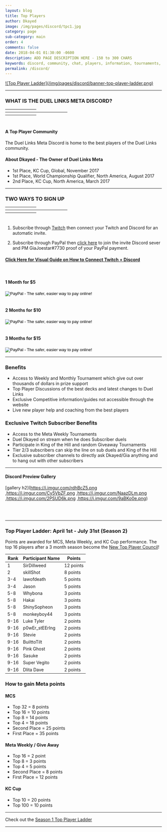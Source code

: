 ```yaml
---
layout: blog
title: Top Players
author: Dkayed
image: /img/pages/discord/tpc1.jpg
category: page
sub-category: main
order: 4
comments: false
date: 2018-04-01 01:30:00 -0600
description: ADD PAGE DESCRIPTION HERE - 150 to 300 CHARS
keywords: discord, community, chat, players, information, tournaments, friends, find friends
permalink: /discord/
---
```



<a href="#topladder"> 
![Top Player Ladder](/img/pages/discord/banner-top-player-ladder.png)
</a>

<hr style="border-color: #B5B5B5;">

<div class="section">
    <h3 class="text-center">WHAT IS THE DUEL LINKS META DISCORD?</h3>
    <hr style="width: 100px; border-color: #D8D8D8; margin-bottom: 8px;
    margin-top: 8px;">
    <hr style="width: 200px; border-color: #D8D8D8; margin-bottom: 8px;
    margin-top: 8px;">
    <hr style="width: 100px; border-color: #D8D8D8; margin-bottom: 8px;
    margin-top: 8px;">
    </div> 

<br>

#### A Top Player Community    
The Duel Links Meta Discord is home to the best players of the Duel Links community.

#### About Dkayed - The Owner of Duel Links Meta
* 1st Place, KC Cup, Global, November 2017
* 1st Place, World Championship Qualifier, North America, August 2017
* 2nd Place, KC Cup, North America, March 2017

<hr style="border-color: #B5B5B5;">

<div class="section">
    <h3 class="text-center">TWO WAYS TO SIGN UP</h3>
    <hr style="width: 100px; border-color: #D8D8D8; margin-bottom: 8px;
    margin-top: 8px;">
    <hr style="width: 200px; border-color: #D8D8D8; margin-bottom: 8px;
    margin-top: 8px;">
    <hr style="width: 100px; border-color: #D8D8D8; margin-bottom: 8px;
    margin-top: 8px;">
</div>

<br>

1. Subscribe through [Twitch](https://twitch.tv/duellinksmeta/subscribe) then connect your Twitch and Discord for an automatic invite.

2. Subscribe through PayPal then [click here](https://discord.gg/duellinksmeta) to join the invite Discord sever and PM GiaJoestar#7730 proof of your PayPal payment.

#### [Click Here for Visual Guide on How to Connect Twitch + Discord](https://i.imgur.com/q60isMF.png) 

<br>

#### 1 Month for $5
<form action="https://www.paypal.com/cgi-bin/webscr" method="post" target="_top">
<input type="hidden" name="cmd" value="_s-xclick">
<input type="hidden" name="hosted_button_id" value="EDPJZCLKQYP2G">
<input type="image" src="https://i.imgur.com/G1BEsT0.png" border="0" name="submit" alt="PayPal - The safer, easier way to pay online!">
<img alt="" border="0" src="https://www.paypalobjects.com/en_US/i/scr/pixel.gif" width="1" height="1">
</form>

<br>

#### 2 Months for $10
<form action="https://www.paypal.com/cgi-bin/webscr" method="post" target="_top">
<input type="hidden" name="cmd" value="_s-xclick">
<input type="hidden" name="hosted_button_id" value="JB4L2ZJFCF5HU">
<input type="image" src="https://i.imgur.com/SKvC4Se.png" border="0" name="submit" alt="PayPal - The safer, easier way to pay online!">
<img alt="" border="0" src="https://www.paypalobjects.com/en_US/i/scr/pixel.gif" width="1" height="1">
</form>

<br>

#### 3 Months for $15
<form action="https://www.paypal.com/cgi-bin/webscr" method="post" target="_top">
<input type="hidden" name="cmd" value="_s-xclick">
<input type="hidden" name="hosted_button_id" value="V5DUTBV9ST3WS">
<input type="image" src="https://i.imgur.com/jSdIVNE.png" border="0" name="submit" alt="PayPal - The safer, easier way to pay online!">
<img alt="" border="0" src="https://www.paypalobjects.com/en_US/i/scr/pixel.gif" width="1" height="1">
</form>

<hr style="border-color: #B5B5B5;">

### Benefits
* Access to Weekly and Monthly Tournament which give out over thousands of dollars in prize support
* Top Player Discussions of the best decks and latest changes to Duel Links
* Exclusive Competitive information/guides not accessible through the website
* Live new player help and coaching from the best players

### Exclusive Twitch Subscriber Benefits
* Access to the Meta Weekly Tournaments
* Duel Dkayed on stream when he does Subscriber duels
* Participate in King of the Hill and random Giveaway Tournaments
* Tier 2/3 subscribers can skip the line on sub duels and King of the Hill
* Exclusive subscriber channels to directly ask Dkayed/Gia anything and to hang out with other subscribers

---

#### Discord Preview Gallery

[gallery h2](https://i.imgur.com/rdhBcZ5.png ,https://i.imgur.com/Cy5VbZF.png ,https://i.imgur.com/NaazDLm.png ,https://i.imgur.com/2PSUD6k.png ,https://i.imgur.com/9aBKo0e.png)

<br>
<br>

---

<a name="topladder"></a>
### Top Player Ladder: April 1st - July 31st (Season 2)

Points are awarded for MCS, Meta Weekly, and KC Cup performance. The top 16 players after a 3 month season become the [New Top Player Council](/top-player-council/)!

| Rank | Participant Name | Points |
|--|--|--|
|1| SirDillweed| 12 points|
|2|skillShot| 8 points|
|3-4|lawofdeath| 5 points|
|3-4|Jason| 5 points|
|5-8|Whybona| 3 points|
|5-8|Hakai| 3 points|
|5-8|ShinySopheon| 3 points|
|5-8|monkeyboy44| 3 points|
|9-16|Luke Tyler| 2 points|
|9-16|p0wEr_stEErIng| 2 points|
|9-16|Stevie|2 points|
|9-16|BuilttoTilt|2 points|
|9-16|Pink Ghost|2 points|
|9-16|Sasuke|2 points|
|9-16|Super Vegito|2 points|
|9-16|Dlita Dave|2 points|

### How to gain Meta points

#### MCS
* Top 32 = 8 points 
* Top 16 = 10 points 
* Top 8 = 14 points 
* Top 4 = 18 points 
* Second Place = 25 points 
* First Place = 35 points

#### Meta Weekly / Give Away
* Top 16 = 2 point 
* Top 8 = 3 points 
* Top 4 = 5 points 
* Second Place = 8 points 
* First Place = 12 points

#### KC Cup
* Top 10 = 20 points
* Top 100 = 10 points

--------
Check out the [Season 1 Top Player Ladder](/season-1-ladder)

<hr style="border-color: #B5B5B5;">